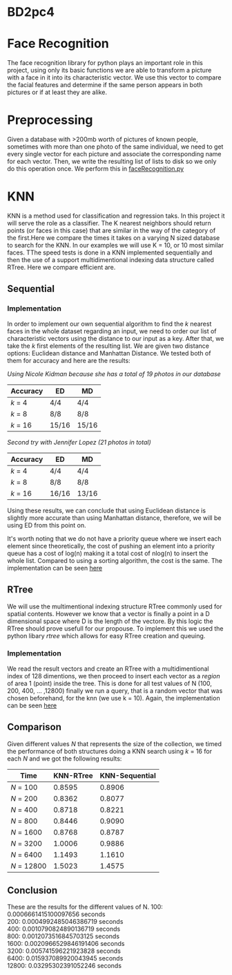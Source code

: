 # BD2pc4

# Face Recognition

The face recognition library for python plays an important role in this project, using only its basic functions we are able to transform a picture with a face in it into its characteristic vector. We use this vector to compare the facial features and determine if the same person appears in both pictures or if at least they are alike.

# Preprocessing

Given a database with >200mb worth of pictures of known people, sometimes with more than one photo of the same individual, we need to get every single vector for each picture and associate the corresponding name for each vector. Then, we write the resulting list of lists to disk so we only do this operation once. We perform this in [faceRecognition.py](./faceRecognition.py)

# KNN
KNN is a method used for classification and regression taks. In this project it will serve the role as
a classifier. The K nearest neighbors should return points (or faces in this case) that are similar
in the way of the category of the first.Here we compare the times it takes on a varying N sized database to search for the KNN. In our
examples we will use K = 10, or 10 most similar faces. TThe speed tests is done in a KNN implemented sequentially and then the use of a support multidimentional indexing data structure called RTree. Here we compare efficient are.

## Sequential
### Implementation

In order to implement our own sequential algorithm to find the *k* nearest faces in the whole dataset regarding an input, we need to order our list of characteristic vectors using the distance to our input as a key. After that, we take the *k* first elements of the resulting list. We are given two distance options: Euclidean distance and Manhattan Distance. We tested both of them for accuracy and here are the results:

*Using Nicole Kidman because she has a total of 19 photos in our database*

| Accuracy | ED    | MD    |
| -------- | ----- | ----- |
| *k* = 4  | 4/4   | 4/4   |
| *k* = 8  | 8/8   | 8/8   |
| *k* = 16 | 15/16 | 15/16 |

*Second try with Jennifer Lopez (21 photos in total)*

| Accuracy | ED    | MD    |
| -------- | ----- | ----- |
| *k* = 4  | 4/4   | 4/4   |
| *k* = 8  | 8/8   | 8/8   |
| *k* = 16 | 16/16 | 13/16 |

Using these results, we can conclude that using Euclidean distance is slightly more accurate than using Manhattan distance, therefore, we will be using ED from this point on.

It's worth noting that we do not have a priority queue where we insert each element since theoretically, the cost of pushing an element into a priority queue has a cost of log(n) making it a total cost of nlog(n) to insert the whole list. Compared to using a sorting algorithm, the cost is the same. The implementation can be seen [here](./Secuential_KNN.py)

## RTree
We will use the multimentional indexing structure RTree commonly used for spatial contents. However we know that a vector is finally a point in a D dimensional
space where D is the length of the vectore. By this logic the RTree should prove usefull for our propouse. To implement this we used the python libary *rtree* which allows for easy RTree creation and queuing.

### Implementation
We read the result vectors and create an RTree with a multidimentional index of 128 dimentions, we
then proceed to insert each vector as a *region* of area 1 (point) inside the tree. This is done for
all test values of N (100, 200, 400, ... ,12800) finally we run a query, that is a random vector
that was chosen beforehand, for the knn (we use k = 10). Again, the implementation can be seen [here](./rtree_knn.py)

## Comparison

Given different values *N* that represents the size of the collection, we timed the performance of both structures doing a KNN search using *k* = 16 for each *N* and we got the following results:

| Time        | KNN-RTree | KNN-Sequential |
| ----------- | --------- | -------------- |
| *N* = 100   | 0.8595    | 0.8906         |
| *N* = 200   | 0.8362    | 0.8077         |
| *N* = 400   | 0.8718    | 0.8221         |
| *N* = 800   | 0.8446    | 0.9090         |
| *N* = 1600  | 0.8768    | 0.8787         |
| *N* = 3200  | 1.0006    | 0.9886         |
| *N* = 6400  | 1.1493    | 1.1610         |
| *N* = 12800 | 1.5023    | 1.4575         |

## Conclusion



These are the results for the different values of N.
100: 0.0006661415100097656 seconds  
200: 0.0004992485046386719 seconds   
400: 0.0010790824890136719 seconds   
800: 0.0012073516845703125 seconds   
1600: 0.0020966529846191406 seconds  
3200: 0.005741596221923828 seconds   
6400: 0.015937089920043945 seconds   
12800: 0.03295302391052246 seconds   
